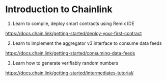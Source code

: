 # Introduction to Chainlink

1. Learn to compile, deploy smart contracts using Remix IDE 

https://docs.chain.link/getting-started/deploy-your-first-contract

2. Learn to implement the aggregator v3 interface to consume data feeds 

https://docs.chain.link/getting-started/consuming-data-feeds

3. Learn how to generate verifiably random numbers 

https://docs.chain.link/getting-started/intermediates-tutorial/